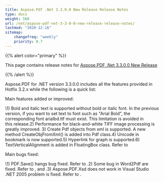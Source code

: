 ```yaml
---
title: Aspose.Pdf .Net 3.3.0.0 New Release Release Notes
type: docs
weight: 560
url: /net/aspose-pdf-net-3-3-0-0-new-release-release-notes/
lastmod: "2020-12-16"
sitemap:
    changefreq: "weekly"
    priority: 0.7
---
```


{{% alert color="primary" %}} 

This page contains release notes for [Aspose.PDF .Net 3.3.0.0 New Release](http://www.aspose.com/downloads/pdf/net/new-releases/aspose.pdf-.net-3.3.0.0-new-release/)

{{% /alert %}} 

Aspose.PDF for .NET version 3.3.0.0 includes all the features provided in Hotfix 3.2.x while the following is a quick list: 

Main features added or improved: 

\1) Bold and italic text is supported without bold or italic font. In the previous version, if you want to set text to font such as "Arial Bold", the corresponding font arialbd.ttf must exist. This limitation is avoided in this release.2) Performance for black-and-white TIFF image processing is greatly improved. 3) Create Pdf objects from xml is supported. A new method CreateObjFromXml() is added into Pdf class.4) Unicode in bookmark is now supported.5) Hyperlink for graph is supported.6) TextVerticalAlignment is added in FloatingBox class. Refer to 

Main bugs fixed: 

\1) PDF.Save() hangs bug fixed. Refer to .2) Some bug in Word2Pdf are fixed. Refer to , and .3) Aspose.PDF.Xsd does not work in Visual Studio .NET 2005 problem is fixed. Refer to .
